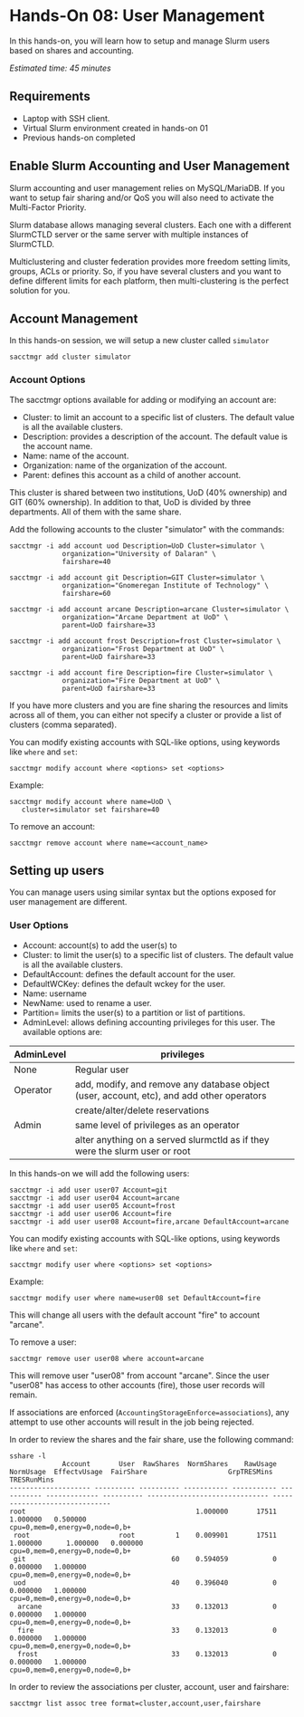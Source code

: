 # Hands-On 08: User Management
<!--
Copyright (C) 2017 Jordi Blasco
Permission is granted to copy, distribute and/or modify this document
under the terms of the GNU Free Documentation License, Version 1.3
or any later version published by the Free Software Foundation;
with no Invariant Sections, no Front-Cover Texts, and no Back-Cover Texts.
A copy of the license is included in the section entitled "GNU
Free Documentation License".
-->
In this hands-on, you will learn how to setup and manage Slurm users based on shares and accounting.

*Estimated time: 45 minutes*

## Requirements
* Laptop with SSH client.
* Virtual Slurm environment created in hands-on 01
* Previous hands-on completed


## Enable Slurm Accounting and User Management

Slurm accounting and user management relies on MySQL/MariaDB. If you want to setup fair sharing and/or QoS you will also need to activate the Multi-Factor Priority.

Slurm database allows managing several clusters. Each one with a different SlurmCTLD server or the same server with multiple instances of SlurmCTLD.

Multiclustering and cluster federation provides more freedom setting limits, groups, ACLs or priority. So, if you have several clusters and you want to define different limits for each platform, then multi-clustering is the perfect solution for you.

## Account Management 

In this hands-on session, we will setup a new cluster called ```simulator```

```
sacctmgr add cluster simulator
```

### Account Options
The sacctmgr options available for adding or modifying an account are:

* Cluster: to limit an account to a specific list of clusters. The default value is all the available clusters.
* Description: provides a description of the account. The default value is the account name.
* Name: name of the account.
* Organization: name of the organization of the account.
* Parent: defines this account as a child of another account.

This cluster is shared between two institutions, UoD (40% ownership) and GIT (60% ownership). In addition to that, UoD is divided by three departments. All of them with the same share.

Add the following accounts to the cluster "simulator" with the commands:

```
sacctmgr -i add account uod Description=UoD Cluster=simulator \
             organization="University of Dalaran" \
             fairshare=40

sacctmgr -i add account git Description=GIT Cluster=simulator \
             organization="Gnomeregan Institute of Technology" \
             fairshare=60

sacctmgr -i add account arcane Description=arcane Cluster=simulator \
             organization="Arcane Department at UoD" \
             parent=UoD fairshare=33

sacctmgr -i add account frost Description=frost Cluster=simulator \
             organization="Frost Department at UoD" \
             parent=UoD fairshare=33

sacctmgr -i add account fire Description=fire Cluster=simulator \
             organization="Fire Department at UoD" \
             parent=UoD fairshare=33
```

If you have more clusters and you are fine sharing the resources and limits across all of them, you can either not specify a cluster or provide a list of clusters (comma separated).

You can modify existing accounts with SQL-like options, using keywords like ```where``` and ```set```:

```
sacctmgr modify account where <options> set <options>
```

Example:

```
sacctmgr modify account where name=UoD \
   cluster=simulator set fairshare=40
```

To remove an account:

```
sacctmgr remove account where name=<account_name>
```

## Setting up users

You can manage users using similar syntax but the options exposed for user management are different.

### User Options

* Account: account(s) to add the user(s) to
* Cluster: to limit the user(s) to a specific list of clusters. The default value is all the available clusters.
* DefaultAccount: defines the default account for the user.
* DefaultWCKey: defines the default wckey for the user.
* Name: username
* NewName: used to rename a user.
* Partition= limits the user(s) to a partition or list of partitions.
* AdminLevel: allows defining accounting privileges for this user. The available options are:

| AdminLevel | privileges |
| ---------- | ---------- |
| None       | Regular user |
| Operator   | add, modify, and remove any database object (user, account, etc), and add other operators |
|            | create/alter/delete reservations |
| Admin      | same level of privileges as an operator|
|            | alter anything on a served slurmctld as if they were the slurm user or root | 

In this hands-on we will add the following users:

```
sacctmgr -i add user user07 Account=git
sacctmgr -i add user user04 Account=arcane
sacctmgr -i add user user05 Account=frost
sacctmgr -i add user user06 Account=fire
sacctmgr -i add user user08 Account=fire,arcane DefaultAccount=arcane
```

You can modify existing accounts with SQL-like options, using keywords like ```where``` and ```set```:

```
sacctmgr modify user where <options> set <options>
```

Example:

```
sacctmgr modify user where name=user08 set DefaultAccount=fire
```

This will change all users with the default account "fire" to account "arcane".

To remove a user:

```
sacctmgr remove user user08 where account=arcane
```
This will remove user "user08" from account "arcane". Since the user "user08" has access to other accounts (fire), those user records will remain.

If associations are enforced (```AccountingStorageEnforce=associations```), any attempt to use other accounts will result in the job being rejected.

In order to review the shares and the fair share, use the following command:

```
sshare -l
             Account       User  RawShares  NormShares    RawUsage   NormUsage  EffectvUsage  FairShare                    GrpTRESMins                    TRESRunMins
-------------------- ---------- ---------- ----------- ----------- ----------- ------------- ---------- ------------------------------ ------------------------------
root                                          1.000000       17511                  1.000000   0.500000                                cpu=0,mem=0,energy=0,node=0,b+
 root                      root          1    0.009901       17511    1.000000      1.000000   0.000000                                cpu=0,mem=0,energy=0,node=0,b+
 git                                    60    0.594059           0                  0.000000   1.000000                                cpu=0,mem=0,energy=0,node=0,b+
 uod                                    40    0.396040           0                  0.000000   1.000000                                cpu=0,mem=0,energy=0,node=0,b+
  arcane                                33    0.132013           0                  0.000000   1.000000                                cpu=0,mem=0,energy=0,node=0,b+
  fire                                  33    0.132013           0                  0.000000   1.000000                                cpu=0,mem=0,energy=0,node=0,b+
  frost                                 33    0.132013           0                  0.000000   1.000000                                cpu=0,mem=0,energy=0,node=0,b+
```

In order to review the associations per cluster, account, user and fairshare:

```
sacctmgr list assoc tree format=cluster,account,user,fairshare
```